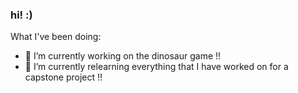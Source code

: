 ### hi! :) 

What I've been doing:

- 🔭 I’m currently working on the dinosaur game !!
- 🌱 I’m currently relearning everything that I have worked on for a capstone project !!
